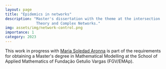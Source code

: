 ```yaml
---
layout: page
title: "Epidemics in networks"
description: "Master's dissertation with the theme at the intersection of Control
              Theory and Complex Networks."
img: assets/img/network-control.png
importance: 1
category: 2023
---
```


This work in progress with [Maria Soledad Aronna](https://sites.google.com/view/aronna/home) is part of the requirements for obtaining a Master's degree in Mathematical Modelling at the School of Applied Mathematics of Fundação Getulio Vargas (FGV/EMAp). 